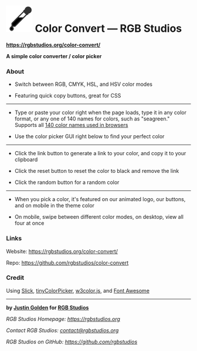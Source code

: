 # <img src="img/logo-moving.svg" width="72px"> Color Convert &mdash; RGB Studios

**https://rgbstudios.org/color-convert/**

**A simple color converter / color picker**

### About

- Switch between RGB, CMYK, HSL, and HSV color modes

- Featuring quick copy buttons, great for CSS

<hr>

- Type or paste your color right when the page loads, type it in any color format, or any one of 140 names for colors, such as "seagreen." Supports all [140 color names used in browsers](https://www.w3schools.com/tags/ref_colornames.asp)

- Use the color picker GUI right below to find your perfect color

<hr>

- Click the link button to generate a link to your color, and copy it to your clipboard

- Click the reset button to reset the color to black and remove the link

- Click the random button for a random color

<hr>

- When you pick a color, it's featured on our animated logo, our buttons, and on mobile in the theme color

- On mobile, swipe between different color modes, on desktop, view all four at once

### Links

Website: https://rgbstudios.org/color-convert/

Repo: https://github.com/rgbstudios/color-convert

### Credit

Using [Slick](http://kenwheeler.github.io/slick/), [tinyColorPicker](https://github.com/PitPik/tinyColorPicker), [w3color.js](https://www.w3schools.com/lib/w3color.js), and [Font Awesome](https://fontawesome.com/)

<hr>

**by [Justin Golden](https://justingolden21.github.io) for [RGB Studios](https://rgbstudios.org)**

*RGB Studios Homepage: https://rgbstudios.org*

*Contact RGB Studios: contact@rgbstudios.org*

*RGB Studios on GitHub: https://github.com/rgbstudios*

